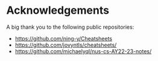 # Acknowledgements
A big thank you to the following public repositories:
- https://github.com/ning-y/Cheatsheets
- https://github.com/jovyntls/cheatsheets/
- https://github.com/michaelyql/nus-cs-AY22-23-notes/
